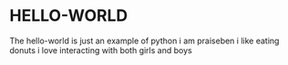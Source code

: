 # HELLO-WORLD
The hello-world is just an example of python
i am praiseben 
i like eating donuts
i love interacting with both girls and boys
